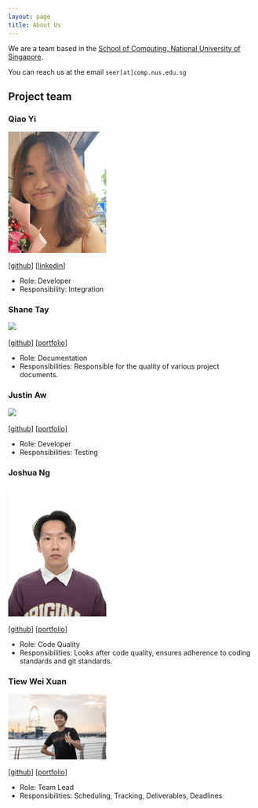```yaml
---
layout: page
title: About Us
---
```


We are a team based in the [School of Computing, National University of Singapore](https://www.comp.nus.edu.sg).

You can reach us at the email `seer[at]comp.nus.edu.sg`

## Project team

### Qiao Yi

<img src="images/meatyturtle.png" width="200px">

[[github](https://github.com/meatyturtle)]
[[linkedin](https://linkedin.com/limqiaoyi)]

* Role: Developer
* Responsibility: Integration

### Shane Tay

<img src="images/shantaa.png" width="200px">

[[github](http://github.com/shantaa)]
[[portfolio](team/johndoe.md)]

* Role: Documentation
* Responsibilities: Responsible for the quality of various project documents.

### Justin Aw

<img src="images/justin-aw46.png" width="200px">

[[github](http://github.com/Justin-Aw46)]
[[portfolio](team/johndoe.md)]

* Role: Developer
* Responsibilities: Testing

### Joshua Ng

<img src="images/alphapyke.png" width="200px">

[[github](http://github.com/AlphaPyke)]
[[portfolio](team/johndoe.md)]

* Role: Code Quality
* Responsibilities: Looks after code quality, ensures adherence to coding standards and git standards.

### Tiew Wei Xuan

<img src="images/fymbc.png" width="200px">

[[github](http://github.com/fymbc)]
[[portfolio](team/johndoe.md)]

* Role: Team Lead
* Responsibilities: Scheduling, Tracking, Deliverables, Deadlines
